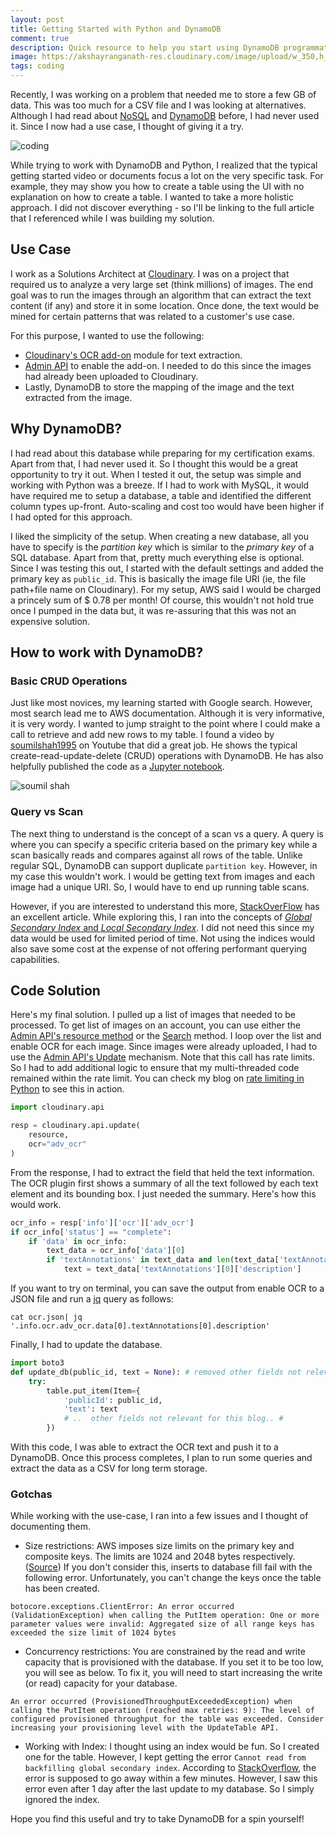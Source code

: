 ```yaml
---
layout: post
title: Getting Started with Python and DynamoDB
comment: true
description: Quick resource to help you start using DynamoDB programmatically through Python.
image: https://akshayranganath-res.cloudinary.com/image/upload/w_350,h_350,f_auto,q_auto/blog/pexels-photo-169573.jpg
tags: coding
---
```


Recently, I was working on a problem that needed me to store a few GB of data. This was too much for a CSV file and I was looking at alternatives. Although I had read about [NoSQL](https://en.wikipedia.org/wiki/NoSQL) and [DynamoDB](https://aws.amazon.com/dynamodb/) before, I had never used it. Since I now had a use case, I thought of giving it a try.

![coding](https://akshayranganath-res.cloudinary.com/image/upload/w_600,h_400,f_auto,q_auto,dpr_1.5/blog/pexels-photo-169573.jpg)

While trying to work with DynamoDB and Python, I realized that the typical getting started video or documents focus a lot on the very specific task. For example, they may show you how to create a table using the UI with no explanation on how to create a table. I wanted to take a more holistic approach. I did not discover everything - so I'll be linking to the full article that I referenced while I was building my solution.

## Use Case

I work as a Solutions Architect at [Cloudinary](https://cloudinary.com/). I was on a project that required us to analyze a very large set (think millions) of images. The end goal was to run the images through an algorithm that can extract the text content (if any) and store it in some location. Once done, the text would be mined for certain patterns that was related to a customer's use case.

For this purpose, I wanted to use the following:

* [Cloudinary's OCR add-on](https://cloudinary.com/documentation/ocr_text_detection_and_extraction_addon) module for text extraction.
* [Admin API](https://cloudinary.com/documentation/admin_api#update_details_of_an_existing_resource) to enable the add-on. I needed to do this since the images had already been uploaded to Cloudinary.
* Lastly, DynamoDB to store the mapping of the image and the text extracted from the image.

## Why DynamoDB?

I had read about this database while preparing for my certification exams. Apart from that, I had never used it. So I thought this would be a great opportunity to try it out. When I tested it out, the setup was simple and working with Python was a breeze. If I had to work with MySQL, it would have required me to setup a database, a table and identified the different column types up-front. Auto-scaling and cost too would have been higher if I had opted for this approach.

I liked the simplicity of the setup. When creating a new database, all you have to specify is the *partition key* which is similar to the *primary key* of a SQL database. Apart from that, pretty much everything else is optional. Since I was testing this out, I started with the default settings and added the primary key as `public_id`. This is basically the image file URI (ie, the file path+file name on Cloudinary). For my setup, AWS said I would be charged a princely sum of $ 0.78 per month! Of course, this wouldn't not hold true once I pumped in the data but, it was re-assuring that this was not an expensive solution.

## How to work with DynamoDB?

### Basic CRUD Operations

Just like most novices, my learning started with Google search. However, most search lead me to AWS documentation. Although it is very informative, it is very wordy. I wanted to jump straight to the point where I could make a call to retrieve and add new rows to my table. I found a video by [soumilshah1995](https://www.youtube.com/watch?v=Al1xwYhQ-BM) on Youtube that did a great job. He shows the typical create-read-update-delete (CRUD) operations with DynamoDB. He has also helpfully published the code as a [Jupyter notebook](https://github.com/soumilshah1995/Learn-AWS-with-Python-Boto-3/blob/master/Youtube%20DynamoDB.ipynb).

![soumil shah](https://akshayranganath-res.cloudinary.com/image/upload/f_auto,q_auto,w_350,h_250,e_unsharp_mask/blog/soumilshah1995.png)


### Query vs Scan

The next thing to understand is the concept of a scan vs a query. A query is where you can specify a specific criteria based on the primary key while a scan basically reads and compares against all rows of the table. Unlike regular SQL, DynamoDB can support duplicate `partition key`. However, in my case this wouldn't work. I would be getting text from images and each image had a unique URI. So, I would have to end up running table scans.

However, if you are interested to understand this more, [StackOverFlow](https://stackoverflow.com/questions/43452219/what-is-the-difference-between-scan-and-query-in-dynamodb-when-use-scan-query) has an excellent article. While exploring this, I ran into the concepts of [_Global Secondary Index_ and _Local Secondary Index_](https://docs.aws.amazon.com/amazondynamodb/latest/developerguide/bp-indexes-general.html). I did not need this since my data would be used for limited period of time. Not using the indices would also save some cost at the expense of not offering performant querying capabilities.

## Code Solution

Here's my final solution. I pulled up a list of images that needed to be processed. To get list of images on an account, you can use either the [Admin API's resource method](https://cloudinary.com/documentation/admin_api#get_resources) or the [Search](https://cloudinary.com/documentation/search_api) method. I loop over the list and enable OCR for each image. Since images were already uploaded, I had to use the [Admin API's Update](https://cloudinary.com/documentation/admin_api#update_details_of_an_existing_resource) mechanism. Note that this call has rate limits. So I had to add additional logic to ensure that my multi-threaded code remained within the rate limit. You can check my blog on [rate limiting in Python](https://akshayranganath.github.io/Rate-Limiting-With-Python/) to see this in action.


```python
import cloudinary.api

resp = cloudinary.api.update(
    resource,
    ocr="adv_ocr"
)
```

From the response, I had to extract the field that held the text information. The OCR plugin first shows a summary of all the text followed by each text element and its bounding box. I just needed the summary. Here's how this would work.

```python
ocr_info = resp['info']['ocr']['adv_ocr']
if ocr_info['status'] == "complete":    
    if 'data' in ocr_info:        
        text_data = ocr_info['data'][0]
        if 'textAnnotations' in text_data and len(text_data['textAnnotations']) > 0 and 'description' in text_data['textAnnotations'][0]:            
            text = text_data['textAnnotations'][0]['description']
```

If you want to try on terminal, you can save the output from enable OCR to a JSON file and run a [jq](https://stedolan.github.io/jq/) query as follows:

```
cat ocr.json| jq '.info.ocr.adv_ocr.data[0].textAnnotations[0].description'
```

Finally, I had to update the database.

```python
import boto3
def update_db(public_id, text = None): # removed other fields not relevant to blog post
    try:
        table.put_item(Item={
            'publicId': public_id,            
            'text': text
            # ..  other fields not relevant for this blog.. #
        })
```

With this code, I was able to extract the OCR text and push it to a DynamoDB. Once this process completes, I plan to run some queries and extract the data as a CSV for long term storage.

### Gotchas

While working with the use-case, I ran into a few issues and I thought of documenting them.

* Size restrictions: AWS imposes size limits on the primary key and composite keys. The limits are 1024 and 2048 bytes respectively. ([Source](https://stackoverflow.com/questions/38557528/is-there-a-size-limit-on-partition-part-of-a-composite-primary-key-in-aws-dynamo)) If you don't consider this, inserts to database fill fail with the following error. Unfortunately, you can't change the keys once the table has been created. 

```
botocore.exceptions.ClientError: An error occurred (ValidationException) when calling the PutItem operation: One or more parameter values were invalid: Aggregated size of all range keys has exceeded the size limit of 1024 bytes
```

* Concurrency restrictions: You are constrained by the read and write capacity that is provisioned with the database. If you set it to be too low, you will see as below. To fix it, you will need to start increasing the write (or read) capacity for your database.

```
An error occurred (ProvisionedThroughputExceededException) when calling the PutItem operation (reached max retries: 9): The level of configured provisioned throughput for the table was exceeded. Consider increasing your provisioning level with the UpdateTable API.
```

* Working with Index: I thought using an index would be fun. So I created one for the table. However, I kept getting the error `Cannot read from backfilling global secondary index`. According to [StackOverflow](https://stackoverflow.com/questions/59322281/com-amazonaws-services-dynamodbv2-model-amazondynamodbexception-cannot-read-fro), the error is supposed to go away within a few minutes. However, I saw this error even after 1 day after the last update to my database. So I simply ignored the index.

Hope you find this useful and try to take DynamoDB for a spin yourself!